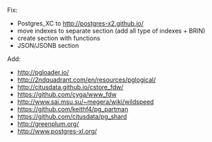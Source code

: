 Fix:
 * Postgres_XC to http://postgres-x2.github.io/
 * move indexes to separate section (add all type of indexes + BRIN)
 * create section with functions
 * JSON/JSONB section

Add:

 * http://pgloader.io/
 * http://2ndquadrant.com/en/resources/pglogical/
 * http://citusdata.github.io/cstore_fdw/
 * https://github.com/cyga/www_fdw
 * http://www.sai.msu.su/~megera/wiki/wildspeed
 * https://github.com/keithf4/pg_partman
 * https://github.com/citusdata/pg_shard
 * http://greenplum.org/
 * http://www.postgres-xl.org/